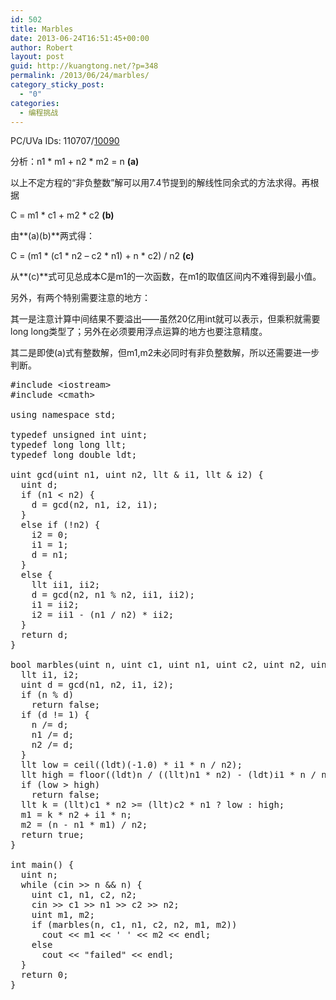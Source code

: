 ```yaml
---
id: 502
title: Marbles
date: 2013-06-24T16:51:45+00:00
author: Robert
layout: post
guid: http://kuangtong.net/?p=348
permalink: /2013/06/24/marbles/
category_sticky_post:
  - "0"
categories:
  - 编程挑战
---
```

PC/UVa IDs: 110707/<a href="http://uva.onlinejudge.org/index.php?option=com_onlinejudge&#038;Itemid=8&#038;page=show_problem&#038;problem=1031" target="_blank">10090</a>

分析：n1 \* m1 + n2 \* m2 = n **(a)**
  
以上不定方程的“非负整数”解可以用7.4节提到的解线性同余式的方法求得。再根据
  
C = m1 \* c1 + m2 \* c2 **(b)**
  
由**(a)(b)**两式得： <!--more-->


  
C = (m1 \* (c1 \* n2 &#8211; c2 \* n1) + n \* c2) / n2 **(c)**
  
从**(c)**式可见总成本C是m1的一次函数，在m1的取值区间内不难得到最小值。
  
另外，有两个特别需要注意的地方：
  
其一是注意计算中间结果不要溢出——虽然20亿用int就可以表示，但乘积就需要long long类型了；另外在必须要用浮点运算的地方也要注意精度。
  
其二是即使(a)式有整数解，但m1,m2未必同时有非负整数解，所以还需要进一步判断。

<pre class="brush: cpp; title: ; notranslate" title="">#include &lt;iostream&gt;
#include &lt;cmath&gt;

using namespace std;

typedef unsigned int uint;
typedef long long llt;
typedef long double ldt;

uint gcd(uint n1, uint n2, llt & i1, llt & i2) {
  uint d;
  if (n1 &lt; n2) {
    d = gcd(n2, n1, i2, i1);
  }
  else if (!n2) {
    i2 = 0;
    i1 = 1;
    d = n1;
  }
  else {
    llt ii1, ii2;
    d = gcd(n2, n1 % n2, ii1, ii2);
    i1 = ii2;
    i2 = ii1 - (n1 / n2) * ii2;
  }
  return d;
}

bool marbles(uint n, uint c1, uint n1, uint c2, uint n2, uint & m1, uint & m2) {
  llt i1, i2;
  uint d = gcd(n1, n2, i1, i2);
  if (n % d)
    return false;
  if (d != 1) {
    n /= d;
    n1 /= d;
    n2 /= d;
  }
  llt low = ceil((ldt)(-1.0) * i1 * n / n2);
  llt high = floor((ldt)n / ((llt)n1 * n2) - (ldt)i1 * n / n2);
  if (low &gt; high)
    return false;
  llt k = (llt)c1 * n2 &gt;= (llt)c2 * n1 ? low : high;
  m1 = k * n2 + i1 * n;
  m2 = (n - n1 * m1) / n2;
  return true;
}

int main() {
  uint n;
  while (cin &gt;&gt; n && n) {
    uint c1, n1, c2, n2;
    cin &gt;&gt; c1 &gt;&gt; n1 &gt;&gt; c2 &gt;&gt; n2;
    uint m1, m2;
    if (marbles(n, c1, n1, c2, n2, m1, m2))
      cout &lt;&lt; m1 &lt;&lt; ' ' &lt;&lt; m2 &lt;&lt; endl;
    else
      cout &lt;&lt; "failed" &lt;&lt; endl;
  }
  return 0;
}
</pre>

<div class="addtoany_share_save_container addtoany_content_bottom">
  <div class="a2a_kit a2a_kit_size_32 addtoany_list a2a_target" id="wpa2a_47">
    <a class="a2a_button_facebook" href="http://www.addtoany.com/add_to/facebook?linkurl=http%3A%2F%2Fkuangtong.me%2F2013%2F06%2F24%2Fmarbles%2F&linkname=Marbles" title="Facebook" rel="nofollow" target="_blank"></a><a class="a2a_button_twitter" href="http://www.addtoany.com/add_to/twitter?linkurl=http%3A%2F%2Fkuangtong.me%2F2013%2F06%2F24%2Fmarbles%2F&linkname=Marbles" title="Twitter" rel="nofollow" target="_blank"></a><a class="a2a_button_google_plus" href="http://www.addtoany.com/add_to/google_plus?linkurl=http%3A%2F%2Fkuangtong.me%2F2013%2F06%2F24%2Fmarbles%2F&linkname=Marbles" title="Google+" rel="nofollow" target="_blank"></a><a class="a2a_button_sina_weibo" href="http://www.addtoany.com/add_to/sina_weibo?linkurl=http%3A%2F%2Fkuangtong.me%2F2013%2F06%2F24%2Fmarbles%2F&linkname=Marbles" title="Sina Weibo" rel="nofollow" target="_blank"></a><a class="a2a_dd addtoany_share_save" href="https://www.addtoany.com/share_save"></a>
  </div>
</div>